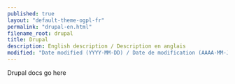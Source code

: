 ```yaml
---
published: true
layout: "default-theme-ogpl-fr"
permalink: "drupal-en.html"
filename_root: drupal
title: Drupal
description: English description / Description en anglais
modified: "Date modified (YYYY-MM-DD) / Date de modification (AAAA-MM-JJ)"
---
```


Drupal docs go here
